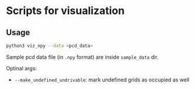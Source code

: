 # Scripts for visualization

## Usage

```bash
python3 viz_npy --data <pcd_data> 
```

Sample pcd data file (in `.npy` format) are inside `sample_data` dir.

Optinal args:

* `--make_undefined_undrivable`: mark undefined grids as occupied as well
